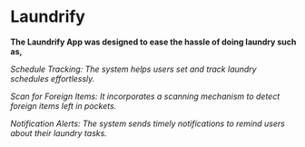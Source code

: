 # Laundrify
**The Laundrify App was designed to ease the hassle of doing laundry such as,**

*Schedule Tracking: The system helps users set and track laundry schedules effortlessly.*

*Scan for Foreign Items: It incorporates a scanning mechanism to detect foreign items left in pockets.*

*Notification Alerts: The system sends timely notifications to remind users about their laundry tasks.*
